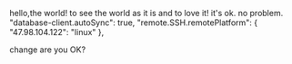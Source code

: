hello,the world!
to see the world as it is and to love it!
it's ok.
no problem.
"database-client.autoSync": true,
    "remote.SSH.remotePlatform": {
        "47.98.104.122": "linux"
    },

change
are you OK?